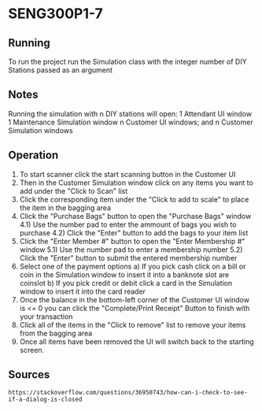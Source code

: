 # SENG300P1-7

## Running
To run the project run the Simulation class with the integer number of DIY Stations passed as an argument

## Notes
Running the simulation with n DIY stations will open:
    1 Attendant UI window
    1 Maintenance Simulation window
    n Customer UI windows; and
    n Customer Simulation windows

## Operation
1) To start scanner click the start scanning button in the Customer UI
2) Then in the Customer Simulation window click on any items you want to add under the "Click to Scan" list
3) Click the corresponding item under the "Click to add to scale" to place the item in the bagging area
4) Click the "Purchase Bags" button to open the "Purchase Bags" window
    4.1) Use the number pad to enter the ammount of bags you wish to purchase
    4.2) Click the "Enter" button to add the bags to your item list
5) Click the "Enter Member  #" button to open the "Enter Membership #" window
    5.1) Use the number pad to enter a membership number
    5.2) Click the "Enter" button to submit the entered membership number
6) Select one of the payment options
    a) If you pick cash click on a bill or coin in the Simulation window to insert it into a banknote slot are coinslot
    b) If you pick credit or debit click a card in the Simulation window to insert it into the card reader
7) Once the balance in the bottom-left corner of the Customer UI window is <= 0 you can click the "Complete/Print Receipt" Button to finish with your transaction
8) Click all of the items in the "Click to remove" list to remove your items from the bagging area
9) Once all items have been removed the UI will switch back to the starting screen.

## Sources
    https://stackoverflow.com/questions/36950743/how-can-i-check-to-see-if-a-dialog-is-closed
